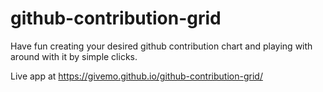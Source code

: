 # github-contribution-grid

Have fun creating your desired github contribution chart and playing with around with it by simple clicks.

Live app at https://givemo.github.io/github-contribution-grid/
